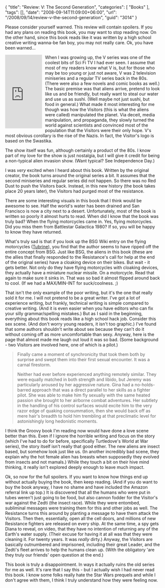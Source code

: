 {
	"title": "Review: V: The Second Generation",
	"categories": [
		"Books"
	],
	"tags": [],
	"date": "2008-09-14T11:09:00+06:00",
	"url": "/2008/09/14/review-v-the-second-generation",
	"guid": "3014"
}

Please consider yourself warned. This review will contain spoilers. If you had any plans on reading this book, you may want to stop reading now. On the other hand, since this book reads like it was written by a high school creative writing wanna-be fan boy, you may not really care. Ok, you have been warned...
<!--more-->
<iframe src="http://rcm-na.amazon-adsystem.com/e/cm?t=raymondcamden-20&o=1&p=8&l=as1&asins=0765319063&fc1=000000&IS2=1&lt1=_top&m=amazon&lc1=0000FF&bc1=000000&bg1=FFFFFF&f=ifr" style="width:120px;height:240px;margin-right:10px;margin-bottom:10px" scrolling="no" marginwidth="0" marginheight="0" frameborder="0" align="left"></iframe>
 When I was growing up, the V series was one of the coolest bits of Sci Fi TV I had ever seen. I assume that most of my readers know what V is, but for those who may be too young or just not aware, V was 2 television miniseries and a regular TV series back in the 80s. (There were also a few novels and comic books as well.) The basic premise was that aliens arrive, pretend to look like us and be friendly, but really want to steal our water and use us as sushi. (Well maybe not just sushi, but food in general.) What made it most interesting for me though was how the Visitors (this is what the aliens were called) manipulated the planet. Via deceit, media manipulation, and propaganda, they slowly turned the world against scientists and convinced most of the population that the Visitors were their only hope. V's most obvious corollary is the rise of the Nazis.  In fact, the Visitor's logo is based on the Swastika.

The show itself was fun, although certainly a product of the 80s. I know part of my love for the show is just nostalgia, but I will give it credit for being a non-typical alien invasion show. (Want typical? See Independence Day.) 

I was <i>very</i> excited when I heard about this book. Written by the original creator, the book turns around the original series a bit. It assumes that the second miniseries and regular series did not happen. So there was no Red Dust to push the Visitors back. Instead, in this new history (the book takes place 20 years later), the Visitors had purged most of the resistance. 

There are some interesting visuals in this book that I think would be awesome to see. Half the world's water has been drained and San Francisco is now a city next to a desert. Unfortunately, most of the book is written so poorly it almost hurts to read. When did I know that the book was truly bad? When the flying motorcycles came in. Yes, flying motorcycles. Did you miss them from Battlestar Galactica 1980? If so, you will be happy to know they have returned. 

What's truly sad is that if you look up the BSG Wiki entry on the flying motorcycles (<a href="http://en.battlestarwiki.org/wiki/Turbine">Tubrine</a>), you find that the author seems to have ripped off the entire concept from BSG. Just like BSG, the aliens in this book (these are the allies that finally responded to the Resistance's call for help at the end of the original series) have a cloaking device on their bikes. But wait - it gets better. Not only do they have flying motorcycles with cloaking devices, they actually have a miniature nuclear missile. On a motorcycle. Read that again to make sure it sinks in. That was so bad it almost flipped around back to cool. (If we had a MAX/MIN-INT for suck/coolness. ;)

That isn't the only example of the poor writing, but it's the one that really sold it for me. I will not pretend to be a great writer. I've got a lot of experience writing, but frankly, technical writing is simple compared to creative writing. (And it is even easier when you have editors who can fix your silly grammar/spelling mistakes.) But as I said in the beginning, everything about this book reads like a high school hack job. Consider this sex scene. (And don't worry young readers, it isn't too graphic.) I've found that some authors shouldn't write about sex because they can't do it without coming off as more uncomfortable than sexy. Anyway, here is the page that almost made me laugh out loud it was so bad. (Some background - two Visitors are involved here, one of which is a pilot.)

<blockquote>
<p>
Finally came a moment of synchronicity that took them both by surprise and swept them into their first sexual encounter. It was a carnal firestorm.
</p>
<p>
Neither had ever before experienced anything remotely similar. They were equally matched in both strength and libido, but Jeremy was particularly aroused by her aggressive nature. Gina had a no-holds-barred approach that was a direct parallel to her skills as a fighter pilot. She was able to make him fly sexually with the same heated passion she brought to her airborne combat adventures. Her subtlety in the handling of his control surfaces would excite him to the very razor edge of quaking consummation, then she would back off as mere hair's breadth to hold him trembling at that preclimatic level for astonishingly long hedonistic moments.
</p>
</blockquote>

I think the Groovy book I'm reading now would have done a love scene better than this. Even if I ignore the horrible writing and focus on the story (which I've had to do for before, specifically Turtledove's World at War series), the story itself isn't really that good either. The new aliens are insect based, but somehow look just like us. (In another incredibly bad scene, they explain why the hot female alien has breasts when supposedly they evolved from insects and not mamals.) While they touch a bit on their hive mind thinking, it really isn't explored deeply enough to leave much impact. 

Ok, so now for the full spoilers. If you want to know how things end up without actually buying the book, then keep reading. (And if you do want to buy the book anyway, I have no shame and have included the Amazon referral link up top.) It is discovered that all the humans who were put in tubes weren't just going to be food, but also cannon fodder for the Visitor's war against the Zedti (the insect race). While they were entombed, subliminal messages were training them for this and other jobs as well. The Resistance turns this around by planting a message to have them attack the Visitors. Then then, essentially, open all the cell doors, and millions of new Resistance fighters are released on every ship. At the same time, a spy gets Diana to reveal, on video, that they have no intention of returning any of the Earth's water supply. (Their excuse for having it at all was that they were cleaning it. For twenty years. It was <i>really</i> dirty.) Anyway, the Visitors are basically outnumbered and imprisoned, including their great Leader, and the Zedti's fleet arrives to help the humans clean up. (With the obligatory 'are they truly our friends' open question at the end.) 

This book is truly a disappointment. In ways it actually ruins the old series for me as well. It's rare that I say this - but I actually wish I had never read this book. I know some folks really hate the Star Wars prequels and while I don't agree with them, I think I truly understand how they were feeling now.